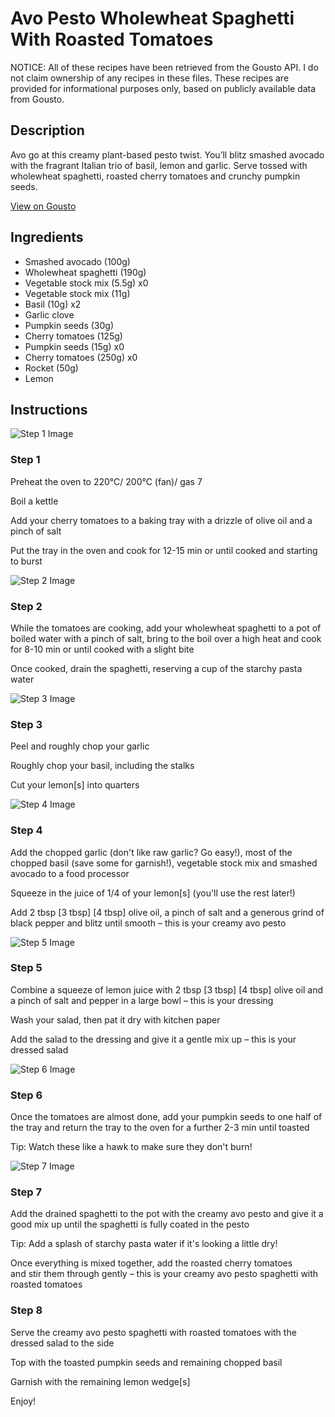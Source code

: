 # Avo Pesto Wholewheat Spaghetti With Roasted Tomatoes

NOTICE: All of these recipes have been retrieved from the Gousto API. I do not claim ownership of any recipes in these files. These recipes are provided for informational purposes only, based on publicly available data from Gousto.

## Description

Avo go at this creamy plant-based pesto twist. You’ll blitz smashed avocado with the fragrant Italian trio of basil, lemon and garlic. Serve tossed with wholewheat spaghetti, roasted cherry tomatoes and crunchy pumpkin seeds. 


[View on Gousto](https://www.gousto.co.uk/recipes/cookbook/creamy-avocado-pesto-with-spaghetti)

## Ingredients

- Smashed avocado (100g)
- Wholewheat spaghetti (190g)
- Vegetable stock mix (5.5g) x0
- Vegetable stock mix (11g)
- Basil (10g) x2
- Garlic clove
- Pumpkin seeds (30g)
- Cherry tomatoes (125g)
- Pumpkin seeds (15g) x0
- Cherry tomatoes (250g) x0
- Rocket (50g)
- Lemon

## Instructions

![Step 1 Image](https://production-media.gousto.co.uk/cms/recipe-step-image/Step-1-1702395597540-x200.jpg)

### Step 1

Preheat the oven to 220°C/ 200°C (fan)/ gas 7

Boil a kettle

Add your cherry tomatoes to a baking tray with a drizzle of olive oil and a pinch of salt

Put the tray in the oven and cook for 12-15 min or until cooked and starting to burst

![Step 2 Image](https://production-media.gousto.co.uk/cms/recipe-step-image/Step-2-1702395602221-x200.jpg)

### Step 2

While the tomatoes are cooking, add your wholewheat spaghetti to a pot of boiled water with a pinch of salt, bring to the boil over a high heat and cook for 8-10 min or until cooked with a slight bite

Once cooked, drain the spaghetti, reserving a cup of the starchy pasta water

![Step 3 Image](https://production-media.gousto.co.uk/cms/recipe-step-image/Step-3-1702395608017-x200.jpg)

### Step 3

Peel and roughly chop your garlic

Roughly chop your basil, including the stalks

Cut your lemon[s] into quarters

![Step 4 Image](https://production-media.gousto.co.uk/cms/recipe-step-image/Step-4-1702395614143-x200.jpg)

### Step 4

Add the chopped garlic (don't like raw garlic? Go easy!), most of the chopped basil (save some for garnish!), vegetable stock mix and smashed avocado to a food processor

Squeeze in the juice of 1/4 of your lemon[s] (you'll use the rest later!)

Add 2 tbsp <span class="text-purple">[3 tbsp]</span> <span class="text-danger">[4 tbsp]</span> olive oil, a pinch of salt and a generous grind of black pepper and blitz until smooth – this is your creamy avo pesto

![Step 5 Image](https://production-media.gousto.co.uk/cms/recipe-step-image/Step-5-1702395621749-x200.jpg)

### Step 5

Combine a squeeze of<span class="text-danger"> </span>lemon juice with 2 tbsp<span class="text-danger"> <span class="text-purple">[3 tbsp]</span> [4 tbsp]</span> olive oil and a pinch of salt and pepper in a large bowl – this is your dressing

Wash your salad, then pat it dry with kitchen paper

Add the salad to the dressing and give it a gentle mix up – this is your dressed salad

![Step 6 Image](https://production-media.gousto.co.uk/cms/recipe-step-image/Step-6-1702395630183-x200.jpg)

### Step 6

Once the tomatoes are almost done, add your pumpkin seeds to one half of the tray and return the tray to the oven for a further 2-3 min until toasted

Tip: Watch these like a hawk to make sure they don't burn!

![Step 7 Image](https://production-media.gousto.co.uk/cms/recipe-step-image/Step-7-1702395635513-x200.jpg)

### Step 7

Add the drained spaghetti to the pot with the creamy avo pesto and give it a good mix up until the spaghetti is fully coated in the pesto

Tip: Add a splash of starchy pasta water if it's looking a little dry!

Once everything is mixed together, add the roasted cherry tomatoes and stir them through gently – this is your creamy avo pesto spaghetti with roasted tomatoes

### Step 8

Serve the creamy avo pesto spaghetti with roasted tomatoes with the dressed salad to the side

Top with the toasted pumpkin seeds and remaining chopped basil

Garnish with the remaining lemon wedge[s]

Enjoy!

